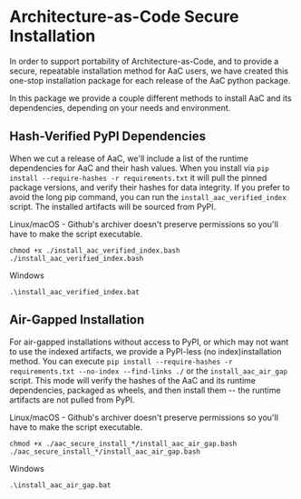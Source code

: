 # Architecture-as-Code Secure Installation
In order to support portability of Architecture-as-Code, and to provide a secure, repeatable installation method for AaC users, we have created
this one-stop installation package for each release of the AaC python package.

In this package we provide a couple different methods to install AaC and its dependencies, depending on your needs and environment.

## Hash-Verified PyPI Dependencies
When we cut a release of AaC, we'll include a list of the runtime dependencies for AaC and their hash values. When you install via `pip install --require-hashes -r requirements.txt`
it will pull the pinned package versions, and verify their hashes for data integrity. If you prefer to avoid the long pip command, you can run the `install_aac_verified_index` script. The installed artifacts will be sourced from PyPI.


Linux/macOS - Github's archiver doesn't preserve permissions so you'll have to make the script executable.
```
chmod +x ./install_aac_verified_index.bash
./install_aac_verified_index.bash
```

Windows
```
.\install_aac_verified_index.bat
```

## Air-Gapped Installation
For air-gapped installations without access to PyPI, or which may not want to use the indexed artifacts, we provide a PyPI-less (no index)installation method. You can execute `pip install --require-hashes -r requirements.txt --no-index --find-links ./` or the `install_aac_air_gap` script. This mode will verify the hashes of the AaC and its runtime dependencies, packaged as wheels, and then install them -- the runtime artifacts are not pulled from PyPI.

Linux/macOS - Github's archiver doesn't preserve permissions so you'll have to make the script executable.
```
chmod +x ./aac_secure_install_*/install_aac_air_gap.bash
./aac_secure_install_*/install_aac_air_gap.bash
```

Windows
```
.\install_aac_air_gap.bat
```